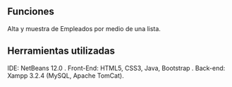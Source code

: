 ## Funciones

Alta y muestra de Empleados por medio de una lista.

## Herramientas utilizadas

IDE: NetBeans 12.0 .
Front-End: HTML5, CSS3, Java, Bootstrap .
Back-end: Xampp 3.2.4 (MySQL, Apache TomCat).
